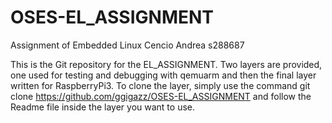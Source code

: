 # OSES-EL_ASSIGNMENT
Assignment of Embedded Linux Cencio Andrea s288687

This is the Git repository for the EL_ASSIGNMENT. Two layers are provided, one used for testing and debugging with qemuarm and then the final layer written for RaspberryPi3. To clone the layer, simply use the command git clone https://github.com/ggigazz/OSES-EL_ASSIGNMENT and follow the Readme file inside the layer you want to use.
